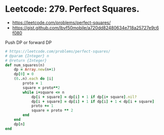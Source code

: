 # Leetcode: 279. Perfect Squares.

- https://leetcode.com/problems/perfect-squares/
- https://gist.github.com/lbvf50mobile/a720dd82480634e718a25727e9c6f080

Push DP or forward DP

```Ruby
# https://leetcode.com/problems/perfect-squares/
# @param {Integer} n
# @return {Integer}
def num_squares(n)
    dp = Array.new(n+1)
    dp[0] = 0
    (0..n).each do |i|
        proto = 1
        square = proto**2
        while i+square <= n 
            dp[i + square] = dp[i] + 1 if dp[i+ square].nil?
            dp[i + square] = dp[i] + 1 if dp[i] + 1 < dp[i + square]
            proto += 1
            square = proto ** 2
        end
    end
    dp[n]
end
```